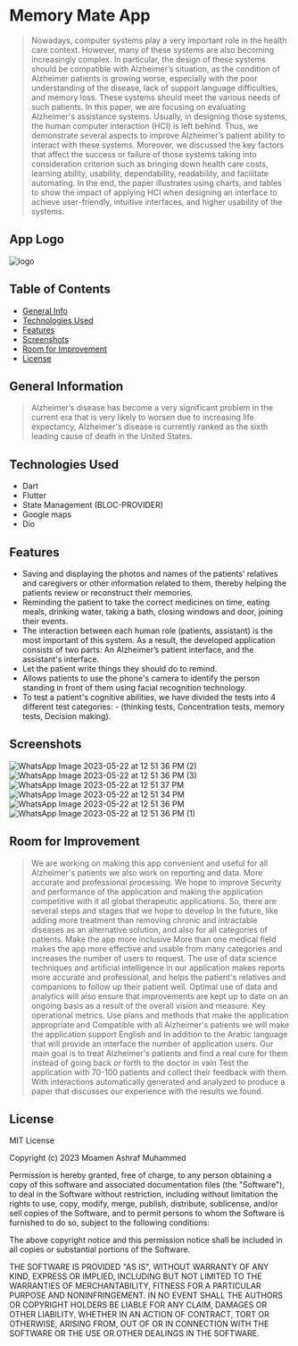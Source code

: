 # Memory Mate App
>Nowadays, computer systems play a very important role in the health care context. However, many of these systems are also becoming increasingly complex. In particular, the design of these systems should be compatible with Alzheimer’s situation, as the condition of Alzheimer patients is growing worse, especially with the poor understanding of the disease, lack of support language difficulties, and memory loss. These systems should meet the various needs of such patients. In this paper, we are focusing on evaluating Alzheimer's assistance systems. Usually, in designing those systems, the human computer interaction (HCI) is left behind. Thus, we demonstrate several aspects to improve Alzheimer’s patient ability to interact with these systems. Moreover, we discussed the key factors that affect the success or failure of those systems taking into consideration criterion such as bringing down health care costs, learning ability, usability, dependability, readability, and facilitate automating. In the end, the paper illustrates using charts, and tables to show the impact of applying HCI when designing an interface to achieve user-friendly, intuitive interfaces, and higher usability of the systems.

## App Logo
![logo](https://github.com/bodykh/Memory-Mate/assets/58918060/25d5901b-4994-4dab-9615-f9cdf86bc7c6)

## Table of Contents
* [General Info](#general-information)
* [Technologies Used](#technologies-used)
* [Features](#features)
* [Screenshots](#screenshots)
* [Room for Improvement](#room-for-improvement)
* [License](#license)

## General Information
>Alzheimer’s disease has become a very significant problem in the current era that is very likely to worsen due to increasing life expectancy, Alzheimer's disease is currently ranked as the sixth leading cause of death in the United States.


## Technologies Used
- Dart
- Flutter
- State Management (BLOC-PROVIDER)
- Google maps
- Dio

## Features
- Saving and displaying the photos and names of the patients’ relatives and caregivers or other information related to them, thereby helping the patients review or reconstruct their memories.
- Reminding the patient to take the correct medicines on time, eating meals, drinking water, taking a bath, closing windows and door, joining their events.
- The interaction between each human role (patients, assistant) is the most important of this system. As a result, the developed application consists of two parts: An Alzheimer’s patient interface, and the assistant's interface.
- Let the patient write things they should do to remind.
- Allows patients to use the phone's camera to identify the person standing in front of them using facial recognition technology.
- To test a patient's cognitive abilities, we have divided the tests into 4 different test categories: - (thinking tests, Concentration tests, memory tests, Decision making).

## Screenshots
![WhatsApp Image 2023-05-22 at 12 51 36 PM (2)](https://github.com/bodykh/Memory-Mate/assets/58918060/a1b6029f-7fa1-4d64-ae98-36653a131ab4)
![WhatsApp Image 2023-05-22 at 12 51 36 PM (3)](https://github.com/bodykh/Memory-Mate/assets/58918060/bdddedf6-d1a7-444f-969a-068bb4aefccd)
![WhatsApp Image 2023-05-22 at 12 51 37 PM](https://github.com/bodykh/Memory-Mate/assets/58918060/7a35a281-c20b-41e1-b09b-7c198939f206)
![WhatsApp Image 2023-05-22 at 12 51 34 PM](https://github.com/bodykh/Memory-Mate/assets/58918060/932aa759-cc70-4692-9efa-a73f013e0a3b)
![WhatsApp Image 2023-05-22 at 12 51 36 PM](https://github.com/bodykh/Memory-Mate/assets/58918060/5992916a-4d3f-4211-9aeb-4345302e2a02)
![WhatsApp Image 2023-05-22 at 12 51 36 PM (1)](https://github.com/bodykh/Memory-Mate/assets/58918060/bf8998c3-3232-4636-bb49-21bc425ab3af)

## Room for Improvement
>We are working on making this app convenient and useful for all Alzheimer's patients we also work on reporting and data. More accurate and professional processing. We hope to improve Security and performance of the application and making the application competitive with it all global therapeutic applications. So, there are several steps and stages that we hope to develop In the future, like adding more treatment than removing chronic and intractable diseases as an alternative solution, and also for all categories of patients. Make the app more inclusive More than one medical field makes the app more effective and usable from many categories and increases the number of users to request. The use of data science techniques and artificial intelligence in our application makes reports more accurate and professional, and helps the patient's relatives and companions to follow up their patient well. Optimal use of data and analytics will also ensure that improvements are kept up to date on an ongoing basis as a result of the overall vision and measure. Key operational metrics. Use plans and methods that make the application appropriate and Compatible with all Alzheimer's patients we will make the application support English and In addition to the Arabic language that will provide an interface the number of application users. Our main goal is to treat Alzheimer's patients and find a real cure for them instead of going back or forth to the doctor in vain Test the application with 70-100 patients and collect their feedback with them. With interactions automatically generated and analyzed to produce a paper that discusses our experience with the results we found.


## License

MIT License

Copyright (c) 2023 Moamen Ashraf Muhammed

Permission is hereby granted, free of charge, to any person obtaining a copy
of this software and associated documentation files (the "Software"), to deal
in the Software without restriction, including without limitation the rights
to use, copy, modify, merge, publish, distribute, sublicense, and/or sell
copies of the Software, and to permit persons to whom the Software is
furnished to do so, subject to the following conditions:

The above copyright notice and this permission notice shall be included in all
copies or substantial portions of the Software.

THE SOFTWARE IS PROVIDED "AS IS", WITHOUT WARRANTY OF ANY KIND, EXPRESS OR
IMPLIED, INCLUDING BUT NOT LIMITED TO THE WARRANTIES OF MERCHANTABILITY,
FITNESS FOR A PARTICULAR PURPOSE AND NONINFRINGEMENT. IN NO EVENT SHALL THE
AUTHORS OR COPYRIGHT HOLDERS BE LIABLE FOR ANY CLAIM, DAMAGES OR OTHER
LIABILITY, WHETHER IN AN ACTION OF CONTRACT, TORT OR OTHERWISE, ARISING FROM,
OUT OF OR IN CONNECTION WITH THE SOFTWARE OR THE USE OR OTHER DEALINGS IN THE
SOFTWARE.
